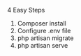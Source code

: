 4 Easy Steps

1. Composer install
2. Configure .env file
3. php artisan migrate
4. php artisan serve
